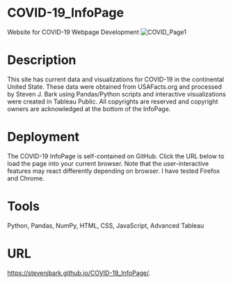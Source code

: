 # COVID-19_InfoPage
Website for COVID-19 Webpage Development
![COVID_Page1](https://github.com/stevenjbark/COVID-19_InfoPage/tree/master/assets/img/COVID_Page1.PNG)

# Description
This site has current data and visualizations for COVID-19 in the continental United State. These data were obtained from USAFacts.org
and processed by Steven J. Bark using Pandas/Python scripts and interactive visualizations were created in Tableau Public. All copyrights 
are reserved and copyright owners are acknowledged at the bottom of the InfoPage.

# Deployment
The COVID-19 InfoPage is self-contained on GitHub. Click the URL below to load the page into your current browser. Note that the user-interactive
features may react differently depending on browser. I have tested Firefox and Chrome. 

# Tools
Python, Pandas, NumPy, HTML, CSS, JavaScript, Advanced Tableau

# URL
https://stevenjbark.github.io/COVID-19_InfoPage/. 
